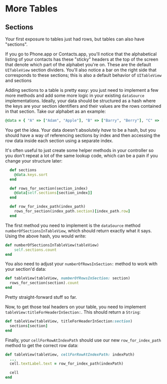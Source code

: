 # More Tables

## Sections

Your first exposure to tables just had rows, but tables can also have "sections".

If you go to Phone.app or Contacts.app, you'll notice that the alphabetical listing of your contacts has these "sticky" headers at the top of the screen that denote which part of the alphabet you're on. These are the default `UITableView` section dividers. You'll also notice a bar on the right side that corresponds to these sections; this is also a default behavior of `UITableView` and sections

Adding sections to a table is pretty easy: you just need to implement a few more methods and add some more logic in your existing `dataSource` implementations. Ideally, your data should be structured as a hash where the keys are your section identifiers and their values are the rows contained in that section. Take our alphabet as an example:

```ruby
@data = { "A" => ["Adam", "Apple"], "B" => ["Barry", "Berry"], "C" => ["Carlos", "Charlie"], ....}
```

You get the idea. Your data doesn't absolutely *have* to be a hash, but you should have a way of referencing sections by index and then accessing the row data inside each section using a separate index.

It's often useful to just create some helper methods in your controller so you don't repeat a lot of the same lookup code, which can be a pain if you change your structure later:

```ruby
  def sections
    @data.keys.sort
  end

  def rows_for_section(section_index)
    @data[self.sections[section_index]]
  end

  def row_for_index_path(index_path)
    rows_for_section(index_path.section)[index_path.row]
  end
```

The first method you need to implement is the `dataSource` method `numberOfSectionsInTableView`, which should return exactly what it says. Using the above hash, you would write:

```ruby
def numberOfSectionsInTableView(tableView)
    self.sections.count
end
```

You also need to adjust your `numberOfRowsInSection:` method to work with your section'd data:

```ruby
def tableView(tableView, numberOfRowsInSection: section)
  rows_for_section(section).count
end
```

Pretty straight-forward stuff so far.

Now, to get those teal headers on your table, you need to implement `tableView:titleForHeaderInSection:`. This should return a `String`:

```ruby
def tableView(tableView, titleForHeaderInSection:section)
  sections[section]
end
```

Finally, your `cellForRowAtIndexPath` should use our new `row_for_index_path` method to get the correct row data:

```ruby
def tableView(tableView, cellForRowAtIndexPath: indexPath)
  ...
  cell.textLabel.text = row_for_index_path(indexPath)

  cell
end
```